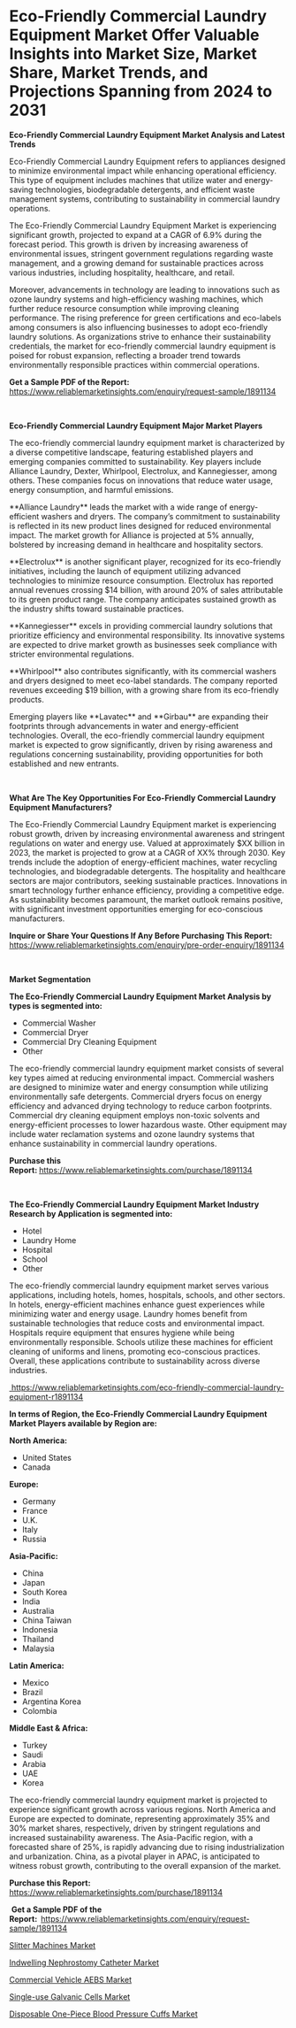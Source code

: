 <p><h1>Eco-Friendly Commercial Laundry Equipment Market Offer Valuable Insights into Market Size, Market Share, Market Trends, and Projections Spanning from 2024 to 2031</h1></p><p><strong>Eco-Friendly Commercial Laundry Equipment Market Analysis and Latest Trends</strong></p>
<p><p>Eco-Friendly Commercial Laundry Equipment refers to appliances designed to minimize environmental impact while enhancing operational efficiency. This type of equipment includes machines that utilize water and energy-saving technologies, biodegradable detergents, and efficient waste management systems, contributing to sustainability in commercial laundry operations.</p><p>The Eco-Friendly Commercial Laundry Equipment Market is experiencing significant growth, projected to expand at a CAGR of 6.9% during the forecast period. This growth is driven by increasing awareness of environmental issues, stringent government regulations regarding waste management, and a growing demand for sustainable practices across various industries, including hospitality, healthcare, and retail.</p><p>Moreover, advancements in technology are leading to innovations such as ozone laundry systems and high-efficiency washing machines, which further reduce resource consumption while improving cleaning performance. The rising preference for green certifications and eco-labels among consumers is also influencing businesses to adopt eco-friendly laundry solutions. As organizations strive to enhance their sustainability credentials, the market for eco-friendly commercial laundry equipment is poised for robust expansion, reflecting a broader trend towards environmentally responsible practices within commercial operations.</p></p>
<p><strong>Get a Sample PDF of the Report:&nbsp;</strong> <a href="https://www.reliablemarketinsights.com/enquiry/request-sample/1891134?utm_campaign=1570&utm_medium=2&utm_source=Github&utm_content=ia&utm_term=24102024&utm_id=eco-friendly-commercial-laundry-equipment">https://www.reliablemarketinsights.com/enquiry/request-sample/1891134</a></p>
<p>&nbsp;</p>
<p><strong>Eco-Friendly Commercial Laundry Equipment Major Market Players</strong></p>
<p><p>The eco-friendly commercial laundry equipment market is characterized by a diverse competitive landscape, featuring established players and emerging companies committed to sustainability. Key players include Alliance Laundry, Dexter, Whirlpool, Electrolux, and Kannegiesser, among others. These companies focus on innovations that reduce water usage, energy consumption, and harmful emissions.</p><p>**Alliance Laundry** leads the market with a wide range of energy-efficient washers and dryers. The company’s commitment to sustainability is reflected in its new product lines designed for reduced environmental impact. The market growth for Alliance is projected at 5% annually, bolstered by increasing demand in healthcare and hospitality sectors.</p><p>**Electrolux** is another significant player, recognized for its eco-friendly initiatives, including the launch of equipment utilizing advanced technologies to minimize resource consumption. Electrolux has reported annual revenues crossing $14 billion, with around 20% of sales attributable to its green product range. The company anticipates sustained growth as the industry shifts toward sustainable practices.</p><p>**Kannegiesser** excels in providing commercial laundry solutions that prioritize efficiency and environmental responsibility. Its innovative systems are expected to drive market growth as businesses seek compliance with stricter environmental regulations.</p><p>**Whirlpool** also contributes significantly, with its commercial washers and dryers designed to meet eco-label standards. The company reported revenues exceeding $19 billion, with a growing share from its eco-friendly products.</p><p>Emerging players like **Lavatec** and **Girbau** are expanding their footprints through advancements in water and energy-efficient technologies. Overall, the eco-friendly commercial laundry equipment market is expected to grow significantly, driven by rising awareness and regulations concerning sustainability, providing opportunities for both established and new entrants.</p></p>
<p>&nbsp;</p>
<p><strong>What Are The Key Opportunities For Eco-Friendly Commercial Laundry Equipment Manufacturers?</strong></p>
<p><p>The Eco-Friendly Commercial Laundry Equipment market is experiencing robust growth, driven by increasing environmental awareness and stringent regulations on water and energy use. Valued at approximately $XX billion in 2023, the market is projected to grow at a CAGR of XX% through 2030. Key trends include the adoption of energy-efficient machines, water recycling technologies, and biodegradable detergents. The hospitality and healthcare sectors are major contributors, seeking sustainable practices. Innovations in smart technology further enhance efficiency, providing a competitive edge. As sustainability becomes paramount, the market outlook remains positive, with significant investment opportunities emerging for eco-conscious manufacturers.</p></p>
<p><strong>Inquire or Share Your Questions If Any Before Purchasing This Report:</strong> <a href="https://www.reliablemarketinsights.com/enquiry/pre-order-enquiry/1891134?utm_campaign=1570&utm_medium=2&utm_source=Github&utm_content=ia&utm_term=24102024&utm_id=eco-friendly-commercial-laundry-equipment">https://www.reliablemarketinsights.com/enquiry/pre-order-enquiry/1891134</a></p>
<p>&nbsp;</p>
<p><strong>Market Segmentation</strong></p>
<p><strong>The Eco-Friendly Commercial Laundry Equipment Market Analysis by types is segmented into:</strong></p>
<p><ul><li>Commercial Washer</li><li>Commercial Dryer</li><li>Commercial Dry Cleaning Equipment</li><li>Other</li></ul></p>
<p><p>The eco-friendly commercial laundry equipment market consists of several key types aimed at reducing environmental impact. Commercial washers are designed to minimize water and energy consumption while utilizing environmentally safe detergents. Commercial dryers focus on energy efficiency and advanced drying technology to reduce carbon footprints. Commercial dry cleaning equipment employs non-toxic solvents and energy-efficient processes to lower hazardous waste. Other equipment may include water reclamation systems and ozone laundry systems that enhance sustainability in commercial laundry operations.</p></p>
<p><strong>Purchase this Report:&nbsp;</strong><a href="https://www.reliablemarketinsights.com/purchase/1891134?utm_campaign=1570&utm_medium=2&utm_source=Github&utm_content=ia&utm_term=24102024&utm_id=eco-friendly-commercial-laundry-equipment">https://www.reliablemarketinsights.com/purchase/1891134</a></p>
<p>&nbsp;</p>
<p><strong>The Eco-Friendly Commercial Laundry Equipment Market Industry Research by Application is segmented into:</strong></p>
<p><ul><li>Hotel</li><li>Laundry Home</li><li>Hospital</li><li>School</li><li>Other</li></ul></p>
<p><p>The eco-friendly commercial laundry equipment market serves various applications, including hotels, homes, hospitals, schools, and other sectors. In hotels, energy-efficient machines enhance guest experiences while minimizing water and energy usage. Laundry homes benefit from sustainable technologies that reduce costs and environmental impact. Hospitals require equipment that ensures hygiene while being environmentally responsible. Schools utilize these machines for efficient cleaning of uniforms and linens, promoting eco-conscious practices. Overall, these applications contribute to sustainability across diverse industries.</p></p>
<p><a href="https://www.reliablemarketinsights.com/eco-friendly-commercial-laundry-equipment-r1891134?utm_campaign=1570&utm_medium=2&utm_source=Github&utm_content=ia&utm_term=24102024&utm_id=eco-friendly-commercial-laundry-equipment">&nbsp;https://www.reliablemarketinsights.com/eco-friendly-commercial-laundry-equipment-r1891134</a></p>
<p><strong>In terms of Region, the Eco-Friendly Commercial Laundry Equipment Market Players available by Region are:</strong></p>
<p>
    <p> <strong> North America: </strong>
        <ul>
            <li>United States</li>
            <li>Canada</li>
        </ul>
        </p> 
    <p> <strong> Europe: </strong>
        <ul>
            <li>Germany</li>
            <li>France</li>
            <li>U.K.</li>
            <li>Italy</li>
            <li>Russia</li>
        </ul>
        </p> 
    <p> <strong> Asia-Pacific: </strong>
        <ul>
            <li>China</li>
            <li>Japan</li>
            <li>South Korea</li>
            <li>India</li>
            <li>Australia</li>
            <li>China Taiwan</li>
            <li>Indonesia</li>
            <li>Thailand</li>
            <li>Malaysia</li>
        </ul>
        </p> 
    <p> <strong> Latin America: </strong>
        <ul>
            <li>Mexico</li>
            <li>Brazil</li>
            <li>Argentina Korea</li>
            <li>Colombia</li>
        </ul>
        </p> 
    <p> <strong> Middle East & Africa: </strong>
        <ul>
            <li>Turkey</li>
            <li>Saudi</li>
            <li>Arabia</li>
            <li>UAE</li>
            <li>Korea</li>
        </ul>
    </p>
    </p>
<p><p>The eco-friendly commercial laundry equipment market is projected to experience significant growth across various regions. North America and Europe are expected to dominate, representing approximately 35% and 30% market shares, respectively, driven by stringent regulations and increased sustainability awareness. The Asia-Pacific region, with a forecasted share of 25%, is rapidly advancing due to rising industrialization and urbanization. China, as a pivotal player in APAC, is anticipated to witness robust growth, contributing to the overall expansion of the market.</p></p>
<p><strong>Purchase this Report: </strong><a href="https://www.reliablemarketinsights.com/purchase/1891134?utm_campaign=1570&utm_medium=2&utm_source=Github&utm_content=ia&utm_term=24102024&utm_id=eco-friendly-commercial-laundry-equipment">https://www.reliablemarketinsights.com/purchase/1891134</a></p>
<p>&nbsp;<strong>Get a Sample PDF of the Report:&nbsp;&nbsp;</strong><a href="https://www.reliablemarketinsights.com/enquiry/request-sample/1891134?utm_campaign=1570&utm_medium=2&utm_source=Github&utm_content=ia&utm_term=24102024&utm_id=eco-friendly-commercial-laundry-equipment">https://www.reliablemarketinsights.com/enquiry/request-sample/1891134</a></p>
<p><strong></strong></p>
<p><p><a href="https://issuu.com/reportprime-2/docs/slitter-machines-market-size-2030.p_dbd66459b4d56c?utm_campaign=1570&utm_medium=2&utm_source=Github&utm_content=ia&utm_term=24102024&utm_id=eco-friendly-commercial-laundry-equipment">Slitter Machines Market</a></p><p><a href="https://www.linkedin.com/pulse/indwelling-nephrostomy-catheter-market-trends-insights-7q5yf?utm_campaign=1570&utm_medium=2&utm_source=Github&utm_content=ia&utm_term=24102024&utm_id=eco-friendly-commercial-laundry-equipment">Indwelling Nephrostomy Catheter Market</a></p><p><a href="https://github.com/AfsanaMia652/Market-Research-Report-List-1/blob/main/commercial-vehicle-aebs-market.md?utm_campaign=1570&utm_medium=2&utm_source=Github&utm_content=ia&utm_term=24102024&utm_id=eco-friendly-commercial-laundry-equipment">Commercial Vehicle AEBS Market</a></p><p><a href="https://www.linkedin.com/pulse/global-single-use-galvanic-cells-market-trends-innovations-forward-looking-f5dsf?utm_campaign=1570&utm_medium=2&utm_source=Github&utm_content=ia&utm_term=24102024&utm_id=eco-friendly-commercial-laundry-equipment">Single-use Galvanic Cells Market</a></p><p><a href="https://www.linkedin.com/pulse/disposable-one-piece-blood-pressure-cuffs-market-consolidation-ajacf?utm_campaign=1570&utm_medium=2&utm_source=Github&utm_content=ia&utm_term=24102024&utm_id=eco-friendly-commercial-laundry-equipment">Disposable One-Piece Blood Pressure Cuffs Market</a></p></p>